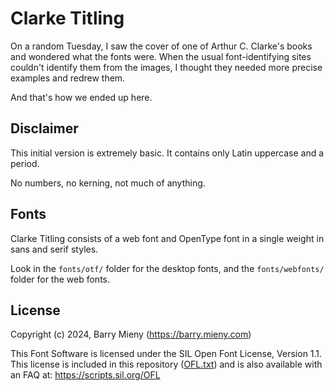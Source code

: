 # Clarke Titling

On a random Tuesday, I saw the cover of one of Arthur C. Clarke's books and wondered what the fonts were. When the usual font-identifying sites couldn't identify them from the images, I thought they needed more precise examples and redrew them.

And that's how we ended up here.

## Disclaimer

This initial version is extremely basic. It contains only Latin uppercase and a period.

No numbers, no kerning, not much of anything.

## Fonts

Clarke Titling consists of a web font and OpenType font in a single weight in sans and serif styles.

Look in the `fonts/otf/` folder for the desktop fonts, and the `fonts/webfonts/` folder for the web fonts.

## License

Copyright (c) 2024, Barry Mieny (<https://barry.mieny.com>)

This Font Software is licensed under the SIL Open Font License, Version 1.1. This license is included in this repository ([OFL.txt](OFL.txt)) and is also available with an FAQ at: <https://scripts.sil.org/OFL>
